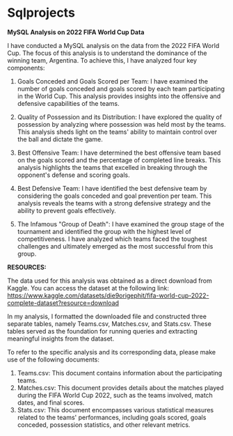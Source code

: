 # Sqlprojects

**MySQL Analysis on 2022 FIFA World Cup Data**

I have conducted a MySQL analysis on the data from the 2022 FIFA World Cup. 
The focus of this analysis is to understand the dominance of the winning team, Argentina. 
To achieve this, I have analyzed four key components:

1) Goals Conceded and Goals Scored per Team: I have examined the number of goals conceded and goals 
scored by each team participating in the World Cup. This analysis provides insights into the offensive
and defensive capabilities of the teams.

2) Quality of Possession and its Distribution: I have explored the quality of possession by analyzing 
where possession was held most by the teams. This analysis sheds light on the teams' ability to 
maintain control over the ball and dictate the game.

3) Best Offensive Team: I have determined the best offensive team based on the goals scored and
the percentage of completed line breaks. This analysis highlights the teams that excelled in breaking 
through the opponent's defense and scoring goals.

4) Best Defensive Team: I have identified the best defensive team by considering the goals 
conceded and goal prevention per team. This analysis reveals the teams with a strong defensive strategy
and the ability to prevent goals effectively.

5) The Infamous "Group of Death": I have examined the group stage of the tournament and identified
the group with the highest level of competitiveness. I have analyzed which teams faced the 
toughest challenges and ultimately emerged as the most successful from this group. 

**RESOURCES:**

The data used for this analysis was obtained as a direct download from Kaggle. 
You can access the dataset at the following link: https://www.kaggle.com/datasets/die9origephit/fifa-world-cup-2022-complete-dataset?resource=download

In my analysis, I formatted the downloaded file and constructed three separate tables, 
namely Teams.csv, Matches.csv, and Stats.csv. These tables served as the foundation for running queries 
and extracting meaningful insights from the dataset.

To refer to the specific analysis and its corresponding data, please make use of the following documents:
1) Teams.csv: This document contains information about the participating teams.
2) Matches.csv: This document provides details about the matches played during the FIFA World Cup 2022, 
such as the teams involved, match dates, and final scores.
3) Stats.csv: This document encompasses various statistical measures related to the teams' performances, 
including goals scored, goals conceded, possession statistics, and other relevant metrics.
